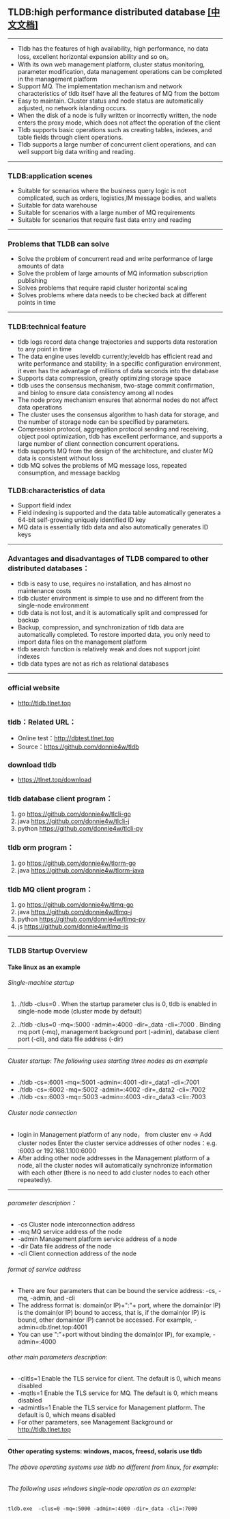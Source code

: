 ## TLDB:high performance distributed database   [[中文文档]](https://github.com/donnie4w/tldb/blob/main/README_zh.md "[中文文档]")

------------

- Tldb has the features of high availability, high performance, no data loss, excellent horizontal expansion ability and so on。
- With its own web management platform, cluster status monitoring, parameter modification, data management operations can be completed in the management platform
- Support MQ. The implementation mechanism and network characteristics of tldb itself have all the features of MQ from the bottom
- Easy to maintain. Cluster status and node status are automatically adjusted, no network islanding occurs.
- When the disk of a node is fully written or incorrectly written, the node enters the proxy mode, which does not affect the operation of the client
- Tldb supports basic operations such as creating tables, indexes, and table fields through client operations.
- Tldb supports a large number of concurrent client operations, and can well support big data writing and reading.

------------

### TLDB:application scenes

- Suitable for scenarios where the business query logic is not complicated, such as orders, logistics,IM message bodies, and wallets
- Suitable for data warehouse
- Suitable for scenarios with a large number of MQ requirements
- Suitable for scenarios that require fast data entry and reading

------------

### Problems that TLDB can solve

- Solve the problem of concurrent read and write performance of large amounts of data
- Solve the problem of large amounts of MQ information subscription publishing
- Solves problems that require rapid cluster horizontal scaling
- Solves problems where data needs to be checked back at different points in time

------------

### TLDB:technical feature

- tldb logs record data change trajectories and supports data restoration to any point in time
- The data engine uses leveldb currently;leveldb has efficient read and write performance and stability; In a specific configuration environment, it even has the advantage of millions of data seconds into the database
- Supports data compression, greatly optimizing storage space
- tldb uses the consensus mechanism, two-stage commit confirmation, and binlog to ensure data consistency among all nodes
- The node proxy mechanism ensures that abnormal nodes do not affect data operations
- The cluster uses the consensus algorithm to hash data for storage, and the number of storage node can be specified by parameters.
- Compression protocol, aggregation protocol sending and receiving, object pool optimization, tldb has excellent performance, and supports a large number of client connection concurrent operations.
- tldb supports MQ from the design of the architecture, and cluster MQ data is consistent without loss
- tldb MQ solves the problems of MQ message loss, repeated consumption, and message backlog

### TLDB:characteristics of data

- Support field index
- Field indexing is supported and the data table automatically generates a 64-bit self-growing uniquely identified ID key
- MQ data is essentially tldb data and also automatically generates ID keys

------------

### Advantages and disadvantages of TLDB compared to other distributed databases：

- tldb is easy to use, requires no installation, and has almost no maintenance costs
- tldb cluster environment is simple to use and no different from the single-node environment
- tldb data is not lost, and it is automatically split and compressed for backup
- Backup, compression, and synchronization of tldb data are automatically completed. To restore imported data, you only need to import data files on the management platform
- tldb search function is relatively weak and does not support joint indexes
- tldb data types are not as rich as relational databases

------------

### official website

-  http://tldb.tlnet.top


### tldb：Related URL：

- Online test：http://dbtest.tlnet.top
- Source：https://github.com/donnie4w/tldb


### download tldb

-  https://tlnet.top/download


### tldb database client program：

1. go   <https://github.com/donnie4w/tlcli-go>
2. java <https://github.com/donnie4w/tlcli-j>  
3. python <https://github.com/donnie4w/tlcli-py> 

### tldb orm program：

1. go https://github.com/donnie4w/tlorm-go
2. java https://github.com/donnie4w/tlorm-java


### tldb MQ client program：

1. go   <https://github.com/donnie4w/tlmq-go>
2. java <https://github.com/donnie4w/tlmq-j>  
3. python <https://github.com/donnie4w/tlmq-py> 
4. js <https://github.com/donnie4w/tlmq-js>

------------

### TLDB Startup Overview

####  Take linux as an example

###### Single-machine startup

1.  ./tldb  -clus=0 
	. When the startup parameter clus is 0, tldb is enabled in single-node mode (cluster mode by default)

2.  ./tldb  -clus=0 -mq=:5000 -admin=:4000 -dir=_data -cli=:7000
	. Binding mq port (-mq), management background port (-admin), database client port (-cli), and data file address (-dir)

---------

###### Cluster startup: The following uses starting three nodes as an example

- ./tldb -cs=:6001 -mq=:5001 -admin=:4001 -dir=_data1 -cli=:7001
- ./tldb -cs=:6002 -mq=:5002 -admin=:4002 -dir=_data2 -cli=:7002
- ./tldb -cs=:6003 -mq=:5003 -admin=:4003 -dir=_data3 -cli=:7003

###### Cluster node connection

- login in Management platform of any node， from cluster env -> Add cluster nodes Enter the cluster service addresses of other nodes：e.g. :6003 or 192.168.1.100:6000
- After adding other node addresses in the Management platform of a node, all the cluster nodes will automatically synchronize information with each other (there is no need to add cluster nodes to each other repeatedly).

------------


###### parameter description：

- -cs Cluster node interconnection address
- -mq MQ service address of the node
- -admin Management platform service address of a node
- -dir Data file address of the node
- -cli Client connection address of the node

###### format of service address

- There are four parameters that can be bound the service address: -cs, -mq, -admin, and -cli
- The address format is: domain(or IP)+":"+ port, where the domain(or IP) is the domain(or IP) bound to access, that is, if the domain(or IP) is bound, other domain(or IP) cannot be accessed. For example, -admin=db.tlnet.top:4001
- You can use ":"+port without binding the domain(or IP), for example, -admin=:4000

###### other main parameters description:

- -clitls=1 Enable the TLS service for client. The default is 0, which means disabled
- -mqtls=1 Enable the TLS service for MQ. The default is 0, which means disabled
- -admintls=1 Enable the TLS service for Management platform. The default is 0, which means disabled
- For other parameters, see Management Background or http://tldb.tlnet.top

------------

####  Other operating systems: windows, macos, freesd, solaris use tldb

######  The above operating systems use tldb no different from linux, for example:

###### The following uses windows single-node operation as an example:

	tldb.exe  -clus=0 -mq=:5000 -admin=:4000 -dir=_data -cli=:7000